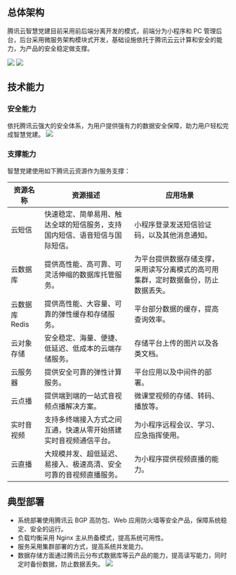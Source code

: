 ## 总体架构
腾讯云智慧党建目前采用前后端分离开发的模式，前端分为小程序和 PC 管理后台，后台采用微服务架构模块式开发，基础设施依托于腾讯云云计算和安全的能力，为产品的安全稳定做支撑。

![](https://main.qcloudimg.com/raw/2ba790b77ebdeace2e9e1e52a053c9e3.svg)
![](https://main.qcloudimg.com/raw/7a196c29303df960f050d4e545f1da43.svg)

## 技术能力
### 安全能力
依托腾讯云强大的安全体系，为用户提供强有力的数据安全保障，助力用户轻松完成智慧党建。
![](https://main.qcloudimg.com/raw/d39c81692e1f1d6c5c513300ea035d66.png)

### 支撑能力
智慧党建使用如下腾讯云资源作为服务支撑：

| 资源名称 | 资源描述 | 应用场景 |
|---------|---------|---------|
| 云短信 | 快速稳定、简单易用、触达全球的短信服务，支持国内短信、语音短信与国际短信。 | 小程序登录发送短信验证码，以及其他消息通知。|
| 云数据库 | 提供高性能、高可靠、可灵活伸缩的数据库托管服务。|为平台提供数据存储支撑，采用读写分离模式的高可用集群，定时数据备份，防止数据丢失。|
|云数据库 Redis|提供高性能、大容量、可靠的弹性缓存和存储服务。|平台部分数据的缓存，提高查询效率。|
|云对象存储|安全稳定、海量、便捷、低延迟、低成本的云端存储服务。|存储平台上传的图片以及各类文档。|
|云服务器|提供安全可靠的弹性计算服务。|平台应用以及中间件的部署。|
|云点播|提供端到端的一站式音视频点播解决方案。|微课堂视频的存储、转码、播放等。|
|实时音视频|支持多终端接入方式之间互通，快速从零开始搭建实时音视频通信平台。|为小程序远程会议、学习、应急指挥使用。|
|云直播|大规模并发、超低延迟、易接入、极速高清、安全可靠的音视频直播服务。|为小程序提供视频直播的能力。|

## 典型部署
- 系统部署使用腾讯云 BGP 高防包、Web 应用防火墙等安全产品，保障系统稳定、安全的运行。
- 负载均衡采用 Nginx 主从热备模式，提高系统可用性。
-	服务采用集群部署的方式，提高系统并发能力。
-	数据存储方面通过腾讯云分布式数据库等云产品的能力，提高读写能力，同时定时备份数据，防止数据丢失。
![](https://main.qcloudimg.com/raw/b47770f3ff0a48bc396785f4118ddaca.png)


